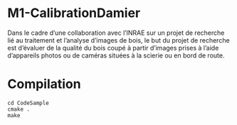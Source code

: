 # M1-CalibrationDamier
Dans le cadre d’une collaboration avec l’INRAE sur un projet de recherche lié au traitement et l’analyse d’images de bois, le but du projet de recherche est d’évaluer de la qualité du bois coupé à partir d’images prises à l’aide d’appareils photos ou de caméras situées à la scierie ou en bord de route.

# Compilation
```
cd CodeSample
cmake .
make
```
